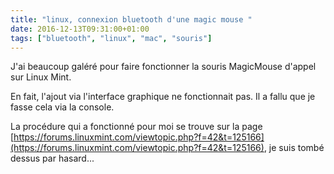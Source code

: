```yaml
---
title: "linux, connexion bluetooth d'une magic mouse "
date: 2016-12-13T09:31:00+01:00
tags: ["bluetooth", "linux", "mac", "souris"]
---
```

J'ai beaucoup galéré pour faire fonctionner la souris MagicMouse d'appel sur Linux Mint.

En fait, l'ajout via l'interface graphique ne fonctionnait pas. Il a fallu que je fasse cela via la console.

La procédure qui a fonctionné pour moi se trouve sur la page [https://forums.linuxmint.com/viewtopic.php?f=42&t=125166](https://forums.linuxmint.com/viewtopic.php?f=42&t=125166), je suis tombé dessus par hasard...

